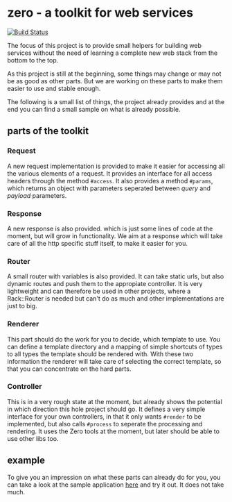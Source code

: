 zero - a toolkit for web services
=================================

[![Build Status](https://travis-ci.org/libzero/zero.png)](http://travis-ci.org/libzero/zero)

The focus of this project is to provide small helpers for building web services
without the need of learning a complete new web stack from the bottom to the
top.

As this project is still at the beginning, some things may change or may not be
as good as other parts. But we are working on these parts to make them easier
to use and stable enough.

The following is a small list of things, the project already provides and at the
end you can find a small sample on what is already possible.

parts of the toolkit
--------------------

### Request

A new request implementation is provided to make it easier for accessing all the
various elements of a request. It provides an interface for all access headers
through the method `#access`. It also provides a method `#params`, which returns
an object with parameters seperated between *query* and *payload* parameters.

### Response

A new response is also provided. which is just some lines of code at the moment,
but will grow in functionality. We aim at a response which will take care of all
the http specific stuff itself, to make it easier for you.

### Router

A small router with variables is also provided. It can take static urls, but
also dynamic routes and push them to the appropiate controller. It is very
lightweight and can therefore be used in other projects, where a Rack::Router
is needed but can't do as much and other implementations are just to big.

### Renderer

This part should do the work for you to decide, which template to use. You can
define a template directory and a mapping of simple shortcuts of types to all
types the template should be rendered with. With these two information the
renderer will take care of selecting the correct template, so that you can
concentrate on the hard parts.

### Controller

This is in a very rough state at the moment, but already shows the potential in
which direction this hole project should go. It defines a very simple interface
for your own controllers, in that it only wants `#render` to be implemented, but
also calls `#process` to seperate the processing and rendering. It uses the
Zero tools at the moment, but later should be able to use other libs too.

example
-------

To give you an impression on what these parts can already do for you, you can
take a look at the sample application 
[here](https://github.com/Gibheer/zero-examples) and try it out. It does not
take much.
